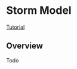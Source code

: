 # Storm Model

<a href="/tutorials/#storm-tutorial" class="btn btn--primary">Tutorial</a>

## Overview
Todo
